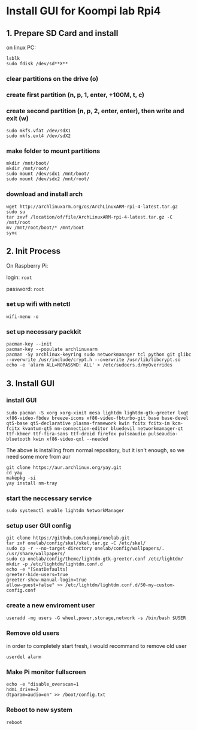 # Install GUI for Koompi lab Rpi4
## 1. Prepare SD Card and install

on linux PC:

```console 
lsblk
sudo fdisk /dev/sd**X**
```
### clear partitions on the drive (**o**)

### create first partition (**n**, **p**, **1**, **enter**, **+100M**, **t**, **c**)

### create second partition (**n**, **p**, **2**, **enter**, **enter**), then write and exit (**w**)

```console
sudo mkfs.vfat /dev/sdX1
sudo mkfs.ext4 /dev/sdX2
```

### make folder to mount partitions
```console
mkdir /mnt/boot/
mkdir /mnt/root/
sudo mount /dev/sdx1 /mnt/boot/
sudo mount /dev/sdx2 /mnt/root/
````
### download and install arch
```console
wget http://archlinuxarm.org/os/ArchLinuxARM-rpi-4-latest.tar.gz
sudo su
tar zxvf /location/of/file/ArchLinuxARM-rpi-4-latest.tar.gz -C /mnt/root
mv /mnt/root/boot/* /mnt/boot
sync
```
## 2. Init Process

On Raspberry Pi:

login: ``root``

password: ``root``

### set up wifi with netctl

```console
wifi-menu -o
```

### set up necessary packkit

```console
pacman-key --init
pacman-key --populate archlinuxarm
pacman -Sy archlinux-keyring sudo networkmanager tcl python git glibc --overwrite /usr/include/crypt.h --overwrite /usr/lib/libcrypt.so
echo -e 'alarm ALL=NOPASSWD: ALL' > /etc/sudoers.d/myOverrides
```

## 3. Install GUI

### install GUI

```console
sudo pacman -S xorg xorg-xinit mesa lightdm lightdm-gtk-greeter lxqt xf86-video-fbdev breeze-icons xf86-video-fbturbo-git base base-devel qt5-base qt5-declarative plasma-framework kwin fcitx fcitx-im kcm-fcitx kvantum-qt5 nm-connection-editor bluedevil networkmanager-qt ttf-khmer ttf-fira-sans ttf-droid firefox pulseaudio pulseaudio-bluetooth kwin xf86-video-qxl --needed
```

The above is installing from normal repository, but it isn't enough, so we need some more from aur

```console
git clone https://aur.archlinux.org/yay.git
cd yay
makepkg -si
yay install nm-tray 
```

### start the neccessary service

```console
sudo systemctl enable lightdm NetworkManager
```

### setup user GUI config 

```console
git clone https://github.com/koompi/onelab.git
tar zxf onelab/config/skel/skel.tar.gz -C /etc/skel/
sudo cp -r --no-target-directory onelab/config/wallpapers/. /usr/share/wallpapers/
sudo cp onelab/config/theme/lightdm-gtk-greeter.conf /etc/lightdm/
mkdir -p /etc/lightdm/lightdm.conf.d
echo -e "[SeatDefaults]
greeter-hide-users=true
greeter-show-manual-login=true
allow-guest=false" >> /etc/lightdm/lightdm.conf.d/50-my-custom-config.conf
```

### create a new enviroment user

```console
useradd -mg users -G wheel,power,storage,network -s /bin/bash $USER
```

### Remove old users

in order to completely start fresh, i would recommand to remove old user

```console
userdel alarm
```

### Make Pi monitor fullscreen

```console
echo -e "disable_overscan=1
hdmi_drive=2
dtparam=audio=on" >> /boot/config.txt
```

### Reboot to new system

```console
reboot
```